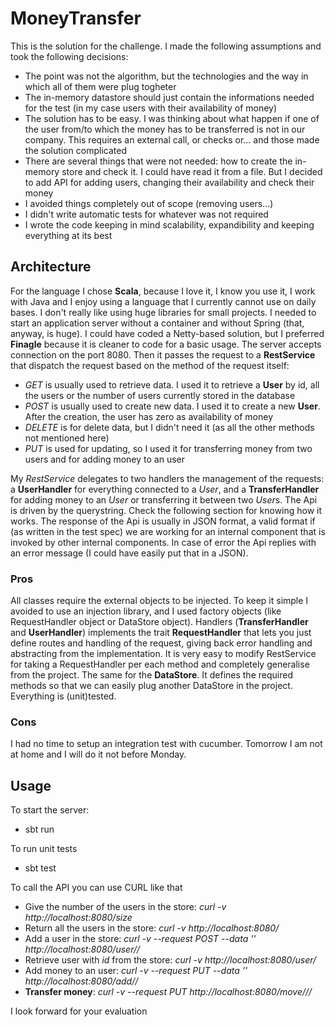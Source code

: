 # MoneyTransfer
This is the solution for the challenge. I made the following assumptions and took the following decisions:
 * The point was not the algorithm, but the technologies and the way in which all of them were plug togheter
 * The in-memory datastore should just contain the informations needed for the test (in my case users with their availability of money)
 * The solution has to be easy. I was thinking about what happen if one of the user from/to which the money has to be transferred is not in our company. This requires an external call, or checks or... and those made the solution complicated
 * There are several things that were not needed: how to create the in-memory store and check it. I could have read it from a file. But I decided to add API for adding users, changing their availability and check their money
 * I avoided things completely out of scope (removing users...)
 * I didn't write automatic tests for whatever was not required
 * I wrote the code keeping in mind scalability, expandibility and keeping everything at its best
 
## Architecture
For the language I chose **Scala**, because I love it, I know you use it, I work with Java and I enjoy using a language that I currently cannot use on daily bases.
I don't really like using huge libraries for small projects. I needed to start an application server without a container and without Spring (that, anyway, is huge). I could have coded a Netty-based solution, but I preferred **Finagle** because it is cleaner to code for a basic usage.
The server accepts connection on the port 8080. Then it passes the request to a **RestService** that dispatch the request based on the method of the request itself:
 * *GET* is usually used to retrieve data. I used it to retrieve a **User** by id, all the users or the number of users currently stored in the database
 * *POST* is usually used to create new data. I used it to create a new **User**. After the creation, the user has zero as availability of money
 * *DELETE* is for delete data, but I didn't need it (as all the other methods not mentioned here)
 * *PUT* is used for updating, so I used it for transferring money from two users and for adding money to an user
 
My *RestService* delegates to two handlers the management of the requests: a **UserHandler** for everything connected to a *User*, and a **TransferHandler** for adding money to an *User* or transferring it between two *User*s.
The Api is driven by the querystring. Check the following section for knowing how it works. The response of the Api is usually in JSON format, a valid format if (as written in the test spec) we are working for an internal component that is invoked by other internal components.
In case of error the Api replies with an error message (I could have easily put that in a JSON).

### Pros
All classes require the external objects to be injected. To keep it simple I avoided to use an injection library, and I used factory objects (like RequestHandler object or DataStore object).
Handlers (**TransferHandler** and **UserHandler**) implements the trait **RequestHandler** that lets you just define routes and handling of the request, giving back error handling and abstracting from the implementation. It is very easy to modify RestService for taking a RequestHandler per each method and completely generalise from the project.
The same for the **DataStore**. It defines the required methods so that we can easily plug another DataStore in the project.
Everything is (unit)tested.

### Cons
I had no time to setup an integration test with cucumber. Tomorrow I am not at home and I will do it not before Monday.

## Usage
To start the server:
 * sbt run
 
To run unit tests
 * sbt test
 
To call the API you can use CURL like that
 * Give the number of the users in the store: *curl -v http://localhost:8080/size*
 * Return all the users in the store: *curl -v http://localhost:8080/*
 * Add a user in the store: *curl -v --request POST --data '' http://localhost:8080/user/<name>/<id>*
 * Retrieve user with *id* from the store: *curl -v http://localhost:8080/user/<id>*
 * Add money to an user: *curl -v --request PUT --data '' http://localhost:8080/add/<id>/<money>*
 * **Transfer money**: *curl -v --request PUT http://localhost:8080/move/<idSource>/<money>/<idDest>*

I look forward for your evaluation
